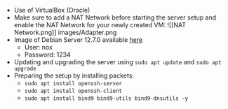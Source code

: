 - Use of VirtualBox (Oracle)
- Make sure to add a NAT Network before starting the server setup and enable the NAT Network for your newly created VM:
	![[NAT Network.png]]
	images/Adapter.png
- Image of Debian Server 12.7.0 available [here](https://www.debian.org/distrib/)
	- User: nox
	- Password: 1234
- Updating and upgrading the server using `sudo apt update` and `sudo apt upgrade`
- Preparing the setup by installing packets: 
	- `sudo apt install openssh-server`
	- `sudo apt install openssh-client`
	- `sudo apt install bind9 bind9-utils bind9-dnsutils -y`
